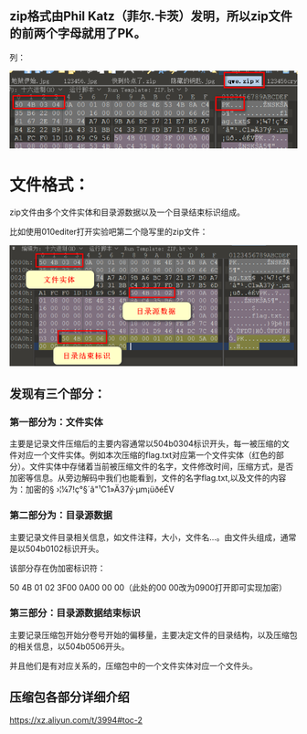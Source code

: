 ## zip格式由Phil Katz（菲尔.卡茨）发明，所以zip文件的前两个字母就用了PK。

列：

![](https://raw.githubusercontent.com/h1iba1/h1iba1.github.io/refs/heads/master/_posts/CTF/ctf/杂项/压缩文件/zip文件/images/090D092066594ED6981CCFBA5C7FEAF8clipboard.png)



# 文件格式：



zip文件由多个文件实体和目录源数据以及一个目录结束标识组成。

比如使用010editer打开实验吧第二个隐写里的zip文件：

![](https://raw.githubusercontent.com/h1iba1/h1iba1.github.io/refs/heads/master/_posts/CTF/ctf/杂项/压缩文件/zip文件/images/8A3F0F42E65544799AB170BC5C070665clipboard.png)

## 发现有三个部分：

### 第一部分为：文件实体

主要是记录文件压缩后的主要内容通常以504b0304标识开头，每一被压缩的文件对应一个文件实体。例如本次压缩的flag.txt对应第一个文件实体（红色的部分）。文件实体中存储着当前被压缩文件的名字，文件修改时间，压缩方式，是否加密等信息。从旁边解码中我们也能看到，文件的名字flag.txt,以及文件的内容为：加密的§ ›¦¼7!ç°§´â"¹C1»Ä37ý·µm¡üðéÉV



### 第二部分为：目录源数据

主要记录文件目录相关信息，如文件注释，大小，文件名...。由文件头组成，通常是以504b0102标识开头。

该部分存在伪加密标识符：

50 4B 01 02 3F00 0A00 00 00（此处的00 00改为0900打开即可实现加密）



### 第三部分：目录源数据结束标识

主要记录压缩包开始分卷号开始的偏移量，主要决定文件的目录结构，以及压缩包的相关信息，以504b0506开头。

并且他们是有对应关系的，压缩包中的一个文件实体对应一个文件头。



## 压缩包各部分详细介绍

https://xz.aliyun.com/t/3994#toc-2

